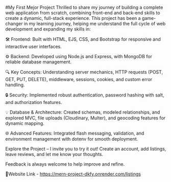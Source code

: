 #My First Mejor Project
Thrilled to share my journey of building a complete web application from scratch, combining front-end and back-end skills to create a dynamic, full-stack experience. This project has been a game-changer in my learning journey, helping me understand the full cycle of web development and expanding my skills in:

🛠 Frontend: Built with HTML, EJS, CSS, and Bootstrap for responsive and interactive user interfaces.

⚙️ Backend: Developed using Node.js and Express, with MongoDB for reliable database management.

🔍 Key Concepts: Understanding server mechanics, HTTP requests (POST, GET, PUT, DELETE), middleware, sessions, cookies, and custom error handling.

🔒 Security: Implemented robust authentication, password hashing with salt, and authorization features.

💡 Database & Architecture: Created schemas, modeled relationships, and explored MVC, file uploads (Cloudinary, Multer), and geocoding features for dynamic mapping.

🌐 Advanced Features: Integrated flash messaging, validation, and environment management with dotenv for smooth deployment.

Explore the Project – I invite you to try it out! Create an account, add listings, leave reviews, and let me know your thoughts. 

Feedback is always welcome to help improve and refine. 

🚀Website Link -  https://mern-project-dkfy.onrender.com/listings
